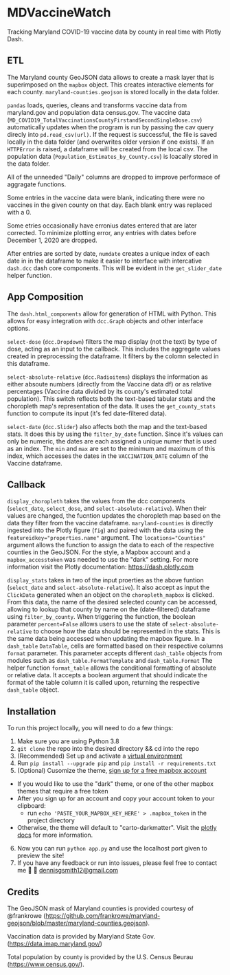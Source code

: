 # MDVaccineWatch
Tracking Maryland COVID-19 vaccine data by county in real time with Plotly Dash.


## ETL
The Maryland county GeoJSON data allows to create a mask layer that is superimposed on the `mapbox` object. This creates interactive elements for each county. `maryland-counties.geojson` is stored locally in the data folder.

`pandas` loads, queries, cleans and transforms vaccine data from maryland.gov and population data census.gov. The vaccine data (`MD_COVID19_TotalVaccinationsCountyFirstandSecondSingleDose.csv`) automatically updates when the program is run by passing the cav query direcly into `pd.read_csv(url)`. If the request is successful, the file is saved locally in the data folder (and overwrites older version if one exists). If an `HTTPError` is raised, a dataframe will be created from the local csv. The population data (`Population_Estimates_by_County.csv`) is loacally stored in the data folder.

All of the unneeded "Daily" columns are dropped to improve performace of aggragate functions.

Some entries in the vaccine data were blank, indicating there were no vaccines in the given county on that day. Each blank entry was replaced with a 0.

Some etries occasionally have erronius dates entered that are later corrected. To minimize plotting error, any entries with dates before December 1, 2020 are dropped.

After entries are sorted by date, `numdate` creates a unique index of each date in in the dataframe to make it easier to interface with intercative `dash.dcc` dash core components. This will be evident in the `get_slider_date` helper function.


## App Composition
The `dash.html_components` allow for generation of HTML with Python. This allows for easy integration with `dcc.Graph` objects and other interface options.

`select-dose` (`dcc.Dropdown`) filters the map display (not the text) by type of dose, acting as an input to the callback. This includes the aggregate values created in preprocessing the dataframe. It filters by the colomn selected in this dataframe.

`select-absolute-relative` (`dcc.Radioitems`) displays the information as either absoute numbers (directly from the Vaccine data df) or as relative percentages (Vaccine data divided by its county's estimated total population). This switch reflects both the text-based tabular stats and the choropleth map's representation of the data. It uses the `get_county_stats` function to compute its input (it's fed date-filtered data).

`select-date` (`dcc.Slider`) also affects both the map and the text-based stats. It does this by using the `filter_by_date` function. Since it's values can only be numeric, the dates are each assigned a unique numer that is used as an index. The `min` and `max` are set to the minimum and maximum of this index, which accesses the dates in the `VACCINATION_DATE` column of the Vaccine dataframe.

## Callback
`display_choropleth` takes the values from the dcc components (`select_date`, `select_dose`, and `select-absolute-relative`). When their values are changed, the fucntion updates the choropleth map based on the data they filter from the vaccine dataframe. `maryland-counties` is directly ingested into the Plotly figure (`fig`) and paired with the data using the `featureidkey="properties.name"` argument. The `locations="Counties"` argument allows the function to assign the data to each of the respective counties in the GeoJSON. For the style, a Mapbox account and a `mapbox_accesstoken` was needed to use the "dark" setting. For more information visit the Plotly documentation: https://dash.plotly.com

`display_stats` takes in two of the input proerties as the above funtion (`select_date` and `select-absolute-relative`). It also accept as input the `ClickData` generated when an object on the `choropleth_mapbox` is clicked. From this data, the name of the desired selected county can be accessed, allowing to lookup that county by name on the (date-filtered) dataframe using `filter_by_county`. When triggering the function, the boolean parameter `percent=False` allows users to use the state of `select-absolute-relative` to choose how the data should be represented in the stats. This is the same data being accessed when updating the mapbox figure. In a `dash_table` `DataTable`, cells are formatted based on their respective columns `format` parameter. This parameter accepts different `dash_table` objects from modules such as `dash_table.FormatTemplate` and `dash_table.Format` The helper function `format_table` allows the conditional formatting of absolute or relative data. It accepts a boolean argument that should indicate the format of the table column it is called upon, returning the respective `dash_table` object.

## Installation
To run this project locally, you will need to do a few things:

1. Make sure you are using Python 3.8
2. `git clone` the repo into the desired directory && cd into the repo
3. (Recommended) Set up and activate a [virtual environment](https://docs.python.org/3/library/venv.html)
4. Run `pip install --upgrade pip` and `pip install -r requirements.txt`
5. (Optional) Cusomize the theme, [sign up for a free mapbox account](https://www.mapbox.com)
  - If you would like to use the "dark" theme, or one of the other mapbox themes that require a free token
  - After you sign up for an account and copy your account token to your clipboard:
    - run `echo 'PASTE_YOUR_MAPBOX_KEY_HERE' > .mapbox_token` in the project directory
  - Otherwise, the theme will default to "carto-darkmatter". Visit the [plotly docs](https://plotly.github.io/plotly.py-docs/generated/plotly.express.choropleth_mapbox.html) for more information.
6. Now you can run `python app.py` and use the localhost port given to preview the site!
7. If you have any feedback or run into issues, please feel free to contact me 🙂 📩  dennisgsmith12@gmail.com

## Credits
The GeoJSON mask of Maryland counties is provided courtesy of @frankrowe (https://github.com/frankrowe/maryland-geojson/blob/master/maryland-counties.geojson).

Vaccination data is provided by Maryland State Gov. (https://data.imap.maryland.gov/)

Total population by county is provided by the U.S. Census Beurau (https://www.census.gov/).